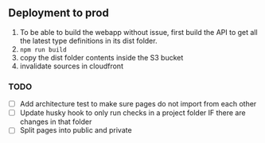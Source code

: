 ## Deployment to prod

1. To be able to build the webapp without issue, first build the API to get all the latest type definitions in its dist folder.
1. `npm run build`
1. copy the dist folder contents inside the S3 bucket
1. invalidate sources in cloudfront

<!-- testing CI/CD v3 -->

### TODO

- [ ] Add architecture test to make sure pages do not import from each other
- [ ] Update husky hook to only run checks in a project folder IF there are changes in that folder
- [ ] Split pages into public and private
